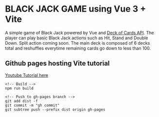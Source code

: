 # BLACK JACK GAME using Vue 3 + Vite

A simple game of Black Jack powered by Vue and 
[Deck of Cards API](https://www.deckofcardsapi.com/). The player can play basic Black Jack actions such as Hit, Stand and Double Down. Split action coming soon. The main deck is composed of 6 decks total and reshuffles everytime remaining cards go down to less than 100.

## Github pages hosting Vite tutorial
[Youtube Tutorial here](https://www.youtube.com/watch?v=yo2bMGnIKE8)

```
<!-- Build -->
npm run build

<!-- Push to gh-pages branch -->
git add dist -f
git commit -m "gh commit"
git subtree push --prefix dist origin gh-pages
```
